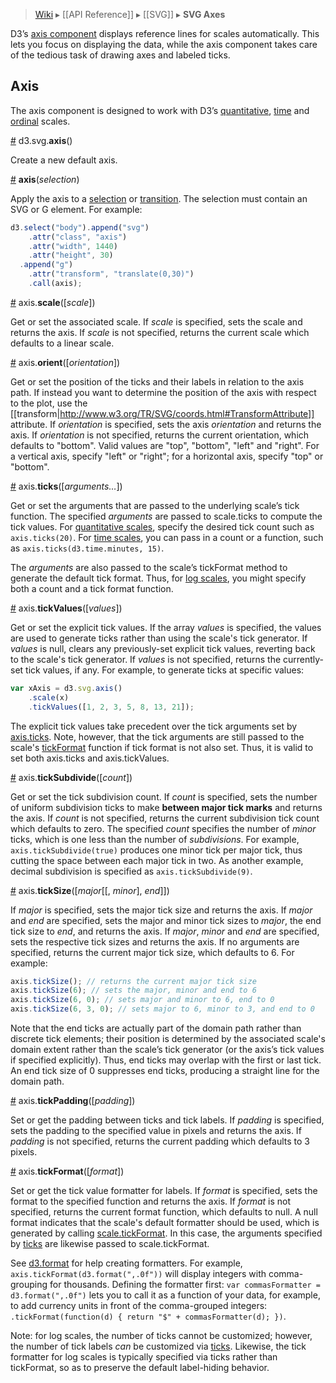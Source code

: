 > [Wiki](Home) ▸ [[API Reference]] ▸ [[SVG]] ▸ **SVG Axes**

D3’s [axis component](http://bl.ocks.org/1166403) displays reference lines for scales automatically. This lets you focus on displaying the data, while the axis component takes care of the tedious task of drawing axes and labeled ticks.

## Axis

The axis component is designed to work with D3’s [quantitative](Quantitative-Scales), [time](Time-Scales) and [ordinal](Ordinal-Scales) scales.

<a name="axis" href="SVG-Axes#wiki-axis">#</a> d3.svg.<b>axis</b>()

Create a new default axis.

<a name="_axis" href="SVG-Axes#wiki-_axis">#</a> <b>axis</b>(<i>selection</i>)

Apply the axis to a [selection](Selections) or [transition](Transitions). The selection must contain an SVG or G element. For example:

```js
d3.select("body").append("svg")
    .attr("class", "axis")
    .attr("width", 1440)
    .attr("height", 30)
  .append("g")
    .attr("transform", "translate(0,30)")
    .call(axis);
```

<a name="scale" href="#wiki-scale">#</a> axis.<b>scale</b>([<i>scale</i>])

Get or set the associated scale. If *scale* is specified, sets the scale and returns the axis. If *scale* is not specified, returns the current scale which defaults to a linear scale.

<a name="orient" href="#wiki-orient">#</a> axis.<b>orient</b>([<i>orientation</i>])

Get or set the position of the ticks and their labels in relation to the axis path. If instead you want to determine the position of the axis with respect to the plot, use the [[transform|http://www.w3.org/TR/SVG/coords.html#TransformAttribute]] attribute. If *orientation* is specified, sets the axis *orientation* and returns the axis. If *orientation* is not specified, returns the current orientation, which defaults to "bottom". Valid values are "top", "bottom", "left" and "right". For a vertical axis, specify "left" or "right"; for a horizontal axis, specify "top" or "bottom".

<a name="ticks" href="#wiki-ticks">#</a> axis.<b>ticks</b>([<i>arguments…</i>])

Get or set the arguments that are passed to the underlying scale’s tick function. The specified *arguments* are passed to scale.ticks to compute the tick values. For [quantitative scales](Quantitative-Scales#wiki-linear_ticks), specify the desired tick count such as `axis.ticks(20)`. For [time scales](Time-Scales#wiki-ticks), you can pass in a count or a function, such as `axis.ticks(d3.time.minutes, 15)`.

The *arguments* are also passed to the scale’s tickFormat method to generate the default tick format. Thus, for [log scales](Quantitative-Scales#wiki-log_tickFormat), you might specify both a count and a tick format function.

<a name="tickValues" href="#wiki-tickValues">#</a> axis.<b>tickValues</b>([<i>values</i>])

Get or set the explicit tick values. If the array *values* is specified, the values are used to generate ticks rather than using the scale's tick generator. If *values* is null, clears any previously-set explicit tick values, reverting back to the scale's tick generator. If *values* is not specified, returns the currently-set tick values, if any. For example, to generate ticks at specific values:

```js
var xAxis = d3.svg.axis()
    .scale(x)
    .tickValues([1, 2, 3, 5, 8, 13, 21]);
```

The explicit tick values take precedent over the tick arguments set by [axis.ticks](#axis_ticks). Note, however, that the tick arguments are still passed to the scale's [tickFormat](Quantitative-Scales#wiki-linear_tickFormat) function if tick format is not also set. Thus, it is valid to set both axis.ticks and axis.tickValues.

<a name="tickSubdivide" href="#wiki-tickSubdivide">#</a> axis.<b>tickSubdivide</b>([<i>count</i>])

Get or set the tick subdivision count. If *count* is specified, sets the number of uniform subdivision ticks to make **between major tick marks** and returns the axis. If *count* is not specified, returns the current subdivision tick count which defaults to zero. The specified *count* specifies the number of _minor_ ticks, which is one less than the number of _subdivisions_. For example, `axis.tickSubdivide(true)` produces one minor tick per major tick, thus cutting the space between each major tick in two. As another example, decimal subdivision is specified as `axis.tickSubdivide(9)`.

<a name="tickSize" href="#wiki-tickSize">#</a> axis.<b>tickSize</b>([<i>major</i>[​[, <i>minor</i>], <i>end</i>]])

If *major* is specified, sets the major tick size and returns the axis. If *major* and *end* are specified, sets the major and minor tick sizes to *major*, the end tick size to *end*, and returns the axis. If *major*, *minor* and *end* are specified, sets the respective tick sizes and returns the axis. If no arguments are specified, returns the current major tick size, which defaults to 6. For example:

```js
axis.tickSize(); // returns the current major tick size
axis.tickSize(6); // sets the major, minor and end to 6
axis.tickSize(6, 0); // sets major and minor to 6, end to 0
axis.tickSize(6, 3, 0); // sets major to 6, minor to 3, and end to 0
```

Note that the end ticks are actually part of the domain path rather than discrete tick elements; their position is determined by the associated scale's domain extent rather than the scale’s tick generator (or the axis’s tick values if specified explicitly). Thus, end ticks may overlap with the first or last tick. An end tick size of 0 suppresses end ticks, producing a straight line for the domain path.

<a name="tickPadding" href="#wiki-tickPadding">#</a> axis.<b>tickPadding</b>([<i>padding</i>])

Set or get the padding between ticks and tick labels. If *padding* is specified, sets the padding to the specified value in pixels and returns the axis. If *padding* is not specified, returns the current padding which defaults to 3 pixels.

<a name="tickFormat" href="#wiki-tickFormat">#</a> axis.<b>tickFormat</b>([<i>format</i>])

Set or get the tick value formatter for labels. If *format* is specified, sets the format to the specified function and returns the axis. If *format* is not specified, returns the current format function, which defaults to null. A null format indicates that the scale's default formatter should be used, which is generated by calling [scale.tickFormat](Quantitative-Scales#wiki-linear_tickFormat). In this case, the arguments specified by [ticks](#wiki-ticks) are likewise passed to scale.tickFormat.

See [d3.format](Formatting#wiki-d3_format) for help creating formatters. For example, `axis.tickFormat(d3.format(",.0f"))` will display integers with comma-grouping for thousands. Defining the formatter first: `var commasFormatter = d3.format(",.0f")` lets you to call it as a function of your data, for example, to add currency units in front of the comma-grouped integers: `.tickFormat(function(d) { return "$" + commasFormatter(d); })`.

Note: for log scales, the number of ticks cannot be customized; however, the number of tick labels *can* be customized via [ticks](#wiki-ticks). Likewise, the tick formatter for log scales is typically specified via ticks rather than tickFormat, so as to preserve the default label-hiding behavior.
